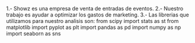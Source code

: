 1.- Showz es una empresa de venta de entradas de eventos. 
2.- Nuestro trabajo es ayudar a optimizar los gastos de marketing.
3.- Las librerias que utilizamos para nuestro analisis son:
from scipy import stats as st
from matplotlib import pyplot as plt
import pandas as pd
import numpy as np
import seaborn as sns

